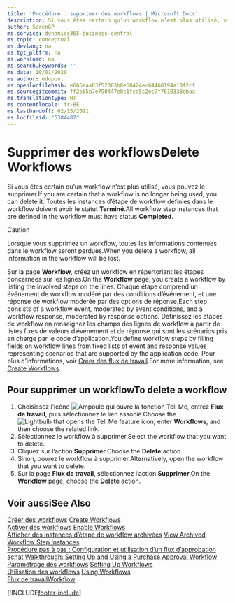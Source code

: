 ```yaml
---
title: 'Procédure : supprimer des workflows | Microsoft Docs'
description: Si vous êtes certain qu’un workflow n’est plus utilisé, vous pouvez le supprimer. Toutes les instances d’étape de workflow définies dans le workflow doivent avoir le statut **Terminé**.
author: SorenGP
ms.service: dynamics365-business-central
ms.topic: conceptual
ms.devlang: na
ms.tgt_pltfrm: na
ms.workload: na
ms.search.keywords: ''
ms.date: 10/01/2020
ms.author: edupont
ms.openlocfilehash: e665eaa03f52083b8e68424ec64468194a10f2cf
ms.sourcegitcommit: ff2b55b7e790447e0c1fcd5c2ec7f7610338ebaa
ms.translationtype: HT
ms.contentlocale: fr-BE
ms.lasthandoff: 02/15/2021
ms.locfileid: "5384487"
---
```

# <a name="delete-workflows"></a><span data-ttu-id="f16ce-104">Supprimer des workflows</span><span class="sxs-lookup"><span data-stu-id="f16ce-104">Delete Workflows</span></span>
<span data-ttu-id="f16ce-105">Si vous êtes certain qu’un workflow n’est plus utilisé, vous pouvez le supprimer.</span><span class="sxs-lookup"><span data-stu-id="f16ce-105">If you are certain that a workflow is no longer being used, you can delete it.</span></span> <span data-ttu-id="f16ce-106">Toutes les instances d’étape de workflow définies dans le workflow doivent avoir le statut **Terminé**.</span><span class="sxs-lookup"><span data-stu-id="f16ce-106">All workflow step instances that are defined in the workflow must have status **Completed**.</span></span>  

> [!CAUTION]  
>  <span data-ttu-id="f16ce-107">Lorsque vous supprimez un workflow, toutes les informations contenues dans le workflow seront perdues.</span><span class="sxs-lookup"><span data-stu-id="f16ce-107">When you delete a workflow, all information in the workflow will be lost.</span></span>  

 <span data-ttu-id="f16ce-108">Sur la page **Workflow**, créez un workflow en répertoriant les étapes concernées sur les lignes.</span><span class="sxs-lookup"><span data-stu-id="f16ce-108">On the **Workflow** page, you create a workflow by listing the involved steps on the lines.</span></span> <span data-ttu-id="f16ce-109">Chaque étape comprend un événement de workflow modéré par des conditions d’événement, et une réponse de workflow modérée par des options de réponse.</span><span class="sxs-lookup"><span data-stu-id="f16ce-109">Each step consists of a workflow event, moderated by event conditions, and a workflow response, moderated by response options.</span></span> <span data-ttu-id="f16ce-110">Définissez les étapes de workflow en renseignez les champs des lignes de workflow à partir de listes fixes de valeurs d’événement et de réponse qui sont les scénarios pris en charge par le code d’application.</span><span class="sxs-lookup"><span data-stu-id="f16ce-110">You define workflow steps by filling fields on workflow lines from fixed lists of event and response values representing scenarios that are supported by the application code.</span></span> <span data-ttu-id="f16ce-111">Pour plus d’informations, voir [Créer des flux de travail](across-how-to-create-workflows.md).</span><span class="sxs-lookup"><span data-stu-id="f16ce-111">For more information, see [Create Workflows](across-how-to-create-workflows.md).</span></span>  

## <a name="to-delete-a-workflow"></a><span data-ttu-id="f16ce-112">Pour supprimer un workflow</span><span class="sxs-lookup"><span data-stu-id="f16ce-112">To delete a workflow</span></span>  
1.  <span data-ttu-id="f16ce-113">Choisissez l’icône ![Ampoule qui ouvre la fonction Tell Me](media/ui-search/search_small.png "Dites-moi ce que vous voulez faire"), entrez **Flux de travail**, puis sélectionnez le lien associé.</span><span class="sxs-lookup"><span data-stu-id="f16ce-113">Choose the ![Lightbulb that opens the Tell Me feature](media/ui-search/search_small.png "Tell me what you want to do") icon, enter **Workflows**, and then choose the related link.</span></span>  
2.  <span data-ttu-id="f16ce-114">Sélectionnez le workflow à supprimer.</span><span class="sxs-lookup"><span data-stu-id="f16ce-114">Select the workflow that you want to delete.</span></span>  
3.  <span data-ttu-id="f16ce-115">Cliquez sur l’action **Supprimer**.</span><span class="sxs-lookup"><span data-stu-id="f16ce-115">Choose the **Delete** action.</span></span>  
4.  <span data-ttu-id="f16ce-116">Sinon, ouvrez le workflow à supprimer.</span><span class="sxs-lookup"><span data-stu-id="f16ce-116">Alternatively, open the workflow that you want to delete.</span></span>  
5.  <span data-ttu-id="f16ce-117">Sur la page **Flux de travail**, sélectionnez l’action **Supprimer**.</span><span class="sxs-lookup"><span data-stu-id="f16ce-117">On the **Workflow** page, choose the **Delete** action.</span></span>  

## <a name="see-also"></a><span data-ttu-id="f16ce-118">Voir aussi</span><span class="sxs-lookup"><span data-stu-id="f16ce-118">See Also</span></span>  
 <span data-ttu-id="f16ce-119">[Créer des workflows](across-how-to-create-workflows.md) </span><span class="sxs-lookup"><span data-stu-id="f16ce-119">[Create Workflows](across-how-to-create-workflows.md) </span></span>  
 <span data-ttu-id="f16ce-120">[Activer des workflows](across-how-to-enable-workflows.md) </span><span class="sxs-lookup"><span data-stu-id="f16ce-120">[Enable Workflows](across-how-to-enable-workflows.md) </span></span>  
 <span data-ttu-id="f16ce-121">[Afficher des instances d’étape de workflow archivées](across-how-to-view-archived-workflow-step-instances.md) </span><span class="sxs-lookup"><span data-stu-id="f16ce-121">[View Archived Workflow Step Instances](across-how-to-view-archived-workflow-step-instances.md) </span></span>  
 <span data-ttu-id="f16ce-122">[Procédure pas à pas : Configuration et utilisation d’un flux d’approbation achat](walkthrough-setting-up-and-using-a-purchase-approval-workflow.md) </span><span class="sxs-lookup"><span data-stu-id="f16ce-122">[Walkthrough: Setting Up and Using a Purchase Approval Workflow](walkthrough-setting-up-and-using-a-purchase-approval-workflow.md) </span></span>  
 <span data-ttu-id="f16ce-123">[Paramétrage des workflows](across-set-up-workflows.md) </span><span class="sxs-lookup"><span data-stu-id="f16ce-123">[Setting Up Workflows](across-set-up-workflows.md) </span></span>  
 <span data-ttu-id="f16ce-124">[Utilisation des workflows](across-use-workflows.md) </span><span class="sxs-lookup"><span data-stu-id="f16ce-124">[Using Workflows](across-use-workflows.md) </span></span>  
 [<span data-ttu-id="f16ce-125">Flux de travail</span><span class="sxs-lookup"><span data-stu-id="f16ce-125">Workflow</span></span>](across-workflow.md)   


[!INCLUDE[footer-include](includes/footer-banner.md)]